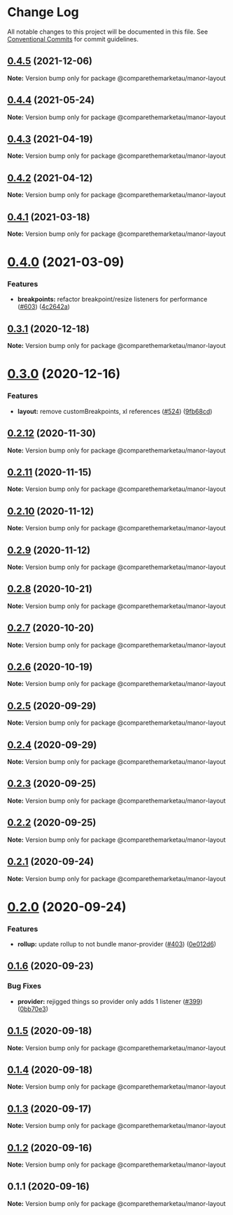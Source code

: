 # Change Log

All notable changes to this project will be documented in this file.
See [Conventional Commits](https://conventionalcommits.org) for commit guidelines.

## [0.4.5](https://github.com/comparethemarketau/manor-react/compare/@comparethemarketau/manor-layout@0.4.4...@comparethemarketau/manor-layout@0.4.5) (2021-12-06)

**Note:** Version bump only for package @comparethemarketau/manor-layout





## [0.4.4](https://github.com/comparethemarketau/manor-react/compare/@comparethemarketau/manor-layout@0.4.3...@comparethemarketau/manor-layout@0.4.4) (2021-05-24)

**Note:** Version bump only for package @comparethemarketau/manor-layout





## [0.4.3](https://github.com/comparethemarketau/manor-react/compare/@comparethemarketau/manor-layout@0.4.2...@comparethemarketau/manor-layout@0.4.3) (2021-04-19)

**Note:** Version bump only for package @comparethemarketau/manor-layout





## [0.4.2](https://github.com/comparethemarketau/manor-react/compare/@comparethemarketau/manor-layout@0.4.1...@comparethemarketau/manor-layout@0.4.2) (2021-04-12)

**Note:** Version bump only for package @comparethemarketau/manor-layout





## [0.4.1](https://github.com/comparethemarketau/manor-react/compare/@comparethemarketau/manor-layout@0.4.0...@comparethemarketau/manor-layout@0.4.1) (2021-03-18)

**Note:** Version bump only for package @comparethemarketau/manor-layout





# [0.4.0](https://github.com/comparethemarketau/manor-react/compare/@comparethemarketau/manor-layout@0.3.1...@comparethemarketau/manor-layout@0.4.0) (2021-03-09)


### Features

* **breakpoints:** refactor breakpoint/resize listeners for performance ([#603](https://github.com/comparethemarketau/manor-react/issues/603)) ([4c2642a](https://github.com/comparethemarketau/manor-react/commit/4c2642a48a31224f0006dd771bc75d79c2207c6b))





## [0.3.1](https://github.com/comparethemarketau/manor-react/compare/@comparethemarketau/manor-layout@0.3.0...@comparethemarketau/manor-layout@0.3.1) (2020-12-18)

**Note:** Version bump only for package @comparethemarketau/manor-layout





# [0.3.0](https://github.com/comparethemarketau/manor-react/compare/@comparethemarketau/manor-layout@0.2.12...@comparethemarketau/manor-layout@0.3.0) (2020-12-16)


### Features

* **layout:** remove customBreakpoints, xl references ([#524](https://github.com/comparethemarketau/manor-react/issues/524)) ([9fb68cd](https://github.com/comparethemarketau/manor-react/commit/9fb68cdcf20e079580a7a2a582edc99701bdad13))





## [0.2.12](https://github.com/comparethemarketau/manor-react/compare/@comparethemarketau/manor-layout@0.2.11...@comparethemarketau/manor-layout@0.2.12) (2020-11-30)

**Note:** Version bump only for package @comparethemarketau/manor-layout





## [0.2.11](https://github.com/comparethemarketau/manor-react/compare/@comparethemarketau/manor-layout@0.2.10...@comparethemarketau/manor-layout@0.2.11) (2020-11-15)

**Note:** Version bump only for package @comparethemarketau/manor-layout





## [0.2.10](https://github.com/comparethemarketau/manor-react/compare/@comparethemarketau/manor-layout@0.2.9...@comparethemarketau/manor-layout@0.2.10) (2020-11-12)

**Note:** Version bump only for package @comparethemarketau/manor-layout





## [0.2.9](https://github.com/comparethemarketau/manor-react/compare/@comparethemarketau/manor-layout@0.2.8...@comparethemarketau/manor-layout@0.2.9) (2020-11-12)

**Note:** Version bump only for package @comparethemarketau/manor-layout





## [0.2.8](https://github.com/comparethemarketau/manor-react/compare/@comparethemarketau/manor-layout@0.2.7...@comparethemarketau/manor-layout@0.2.8) (2020-10-21)

**Note:** Version bump only for package @comparethemarketau/manor-layout





## [0.2.7](https://github.com/comparethemarketau/manor-react/compare/@comparethemarketau/manor-layout@0.2.6...@comparethemarketau/manor-layout@0.2.7) (2020-10-20)

**Note:** Version bump only for package @comparethemarketau/manor-layout





## [0.2.6](https://github.com/comparethemarketau/manor-react/compare/@comparethemarketau/manor-layout@0.2.5...@comparethemarketau/manor-layout@0.2.6) (2020-10-19)

**Note:** Version bump only for package @comparethemarketau/manor-layout





## [0.2.5](https://github.com/comparethemarketau/manor-react/compare/@comparethemarketau/manor-layout@0.2.4...@comparethemarketau/manor-layout@0.2.5) (2020-09-29)

**Note:** Version bump only for package @comparethemarketau/manor-layout





## [0.2.4](https://github.com/comparethemarketau/manor-react/compare/@comparethemarketau/manor-layout@0.2.3...@comparethemarketau/manor-layout@0.2.4) (2020-09-29)

**Note:** Version bump only for package @comparethemarketau/manor-layout





## [0.2.3](https://github.com/comparethemarketau/manor-react/compare/@comparethemarketau/manor-layout@0.2.2...@comparethemarketau/manor-layout@0.2.3) (2020-09-25)

**Note:** Version bump only for package @comparethemarketau/manor-layout





## [0.2.2](https://github.com/comparethemarketau/manor-react/compare/@comparethemarketau/manor-layout@0.2.1...@comparethemarketau/manor-layout@0.2.2) (2020-09-25)

**Note:** Version bump only for package @comparethemarketau/manor-layout





## [0.2.1](https://github.com/comparethemarketau/manor-react/compare/@comparethemarketau/manor-layout@0.2.0...@comparethemarketau/manor-layout@0.2.1) (2020-09-24)

**Note:** Version bump only for package @comparethemarketau/manor-layout





# [0.2.0](https://github.com/comparethemarketau/manor-react/compare/@comparethemarketau/manor-layout@0.1.6...@comparethemarketau/manor-layout@0.2.0) (2020-09-24)


### Features

* **rollup:** update rollup to not bundle manor-provider ([#403](https://github.com/comparethemarketau/manor-react/issues/403)) ([0e012d6](https://github.com/comparethemarketau/manor-react/commit/0e012d6fbadcf0ec99857c22e148cacd6265b60a))





## [0.1.6](https://github.com/comparethemarketau/manor-react/compare/@comparethemarketau/manor-layout@0.1.5...@comparethemarketau/manor-layout@0.1.6) (2020-09-23)


### Bug Fixes

* **provider:** rejigged things so provider only adds 1 listener ([#399](https://github.com/comparethemarketau/manor-react/issues/399)) ([0bb70e3](https://github.com/comparethemarketau/manor-react/commit/0bb70e3b3975361b505946f184aaadd58ab5d415))





## [0.1.5](https://github.com/comparethemarketau/manor-react/compare/@comparethemarketau/manor-layout@0.1.4...@comparethemarketau/manor-layout@0.1.5) (2020-09-18)

**Note:** Version bump only for package @comparethemarketau/manor-layout





## [0.1.4](https://github.com/comparethemarketau/manor-react/compare/@comparethemarketau/manor-layout@0.1.3...@comparethemarketau/manor-layout@0.1.4) (2020-09-18)

**Note:** Version bump only for package @comparethemarketau/manor-layout





## [0.1.3](https://github.com/comparethemarketau/manor-react/compare/@comparethemarketau/manor-layout@0.1.2...@comparethemarketau/manor-layout@0.1.3) (2020-09-17)

**Note:** Version bump only for package @comparethemarketau/manor-layout





## [0.1.2](https://github.com/comparethemarketau/manor-react/compare/@comparethemarketau/manor-layout@0.1.1...@comparethemarketau/manor-layout@0.1.2) (2020-09-16)

**Note:** Version bump only for package @comparethemarketau/manor-layout





## 0.1.1 (2020-09-16)

**Note:** Version bump only for package @comparethemarketau/manor-layout
